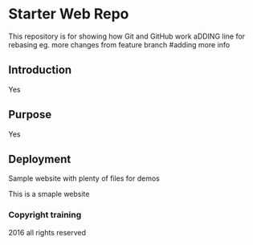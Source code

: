 # Starter Web Repo

This repository is for showing how Git and GitHub work
aDDING line for rebasing eg.
more changes from feature branch
#adding more info

## Introduction
Yes

## Purpose
Yes
## Deployment
Sample website with plenty of files for demos

This is a smaple website

### Copyright training
2016 all rights reserved
